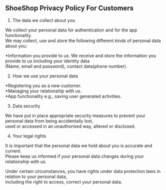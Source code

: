 ## ShoeShop Privacy Policy For Customers  

1. The data we collect about you   

We collect your personal data for authentication and for the app functionality.   
We may collect, use and store the following different kinds of personal data about you:  

*Information you provide to us: We receive and store the information you provide to us including your identity data   
(Name, email and password), contact data(phone number).  

2. How we use your personal data   

*Registering you as a new customer.   
*Managing your relationship with us.  
*App functionality e.g., saving user generated activities.  

3.  Data security

We have put in place appropriate security measures to prevent your personal data from being accidentally lost,  
used or accessed in an unauthorised way, altered or disclosed.  

4.  Your legal rights

It is important that the personal data we hold about you is accurate and current.   
Please keep us informed if your personal data changes during your relationship with us.

Under certain circumstances, you have rights under data protection laws in relation to your personal data,   
including the right to access, correct your personal data.
